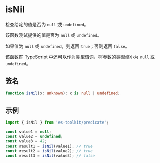 # isNil

检查给定的值是否为 `null` 或 `undefined`。

该函数测试提供的值是否为 `null` 或 `undefined`。

如果值为 `null` 或 `undefined`，则返回 `true`；否则返回 `false`。

该函数在 TypeScript 中还可以作为类型谓词，将参数的类型缩小为 `null` 或 `undefined`。

## 签名

```typescript
function isNil(x: unknown): x is null | undefined;
```

## 示例

```typescript
import { isNil } from 'es-toolkit/predicate';

const value1 = null;
const value2 = undefined;
const value3 = 42;
const result1 = isNil(value1); // true
const result2 = isNil(value2); // true
const result3 = isNil(value3); // false
```
